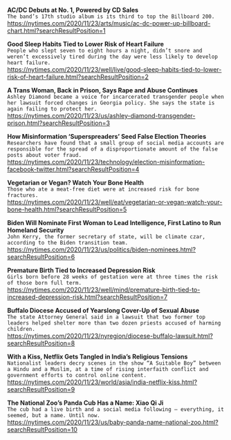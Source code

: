 **AC/DC Debuts at No. 1, Powered by CD Sales**\
`The band’s 17th studio album is its third to top the Billboard 200.`\
https://nytimes.com/2020/11/23/arts/music/ac-dc-power-up-billboard-chart.html?searchResultPosition=1

**Good Sleep Habits Tied to Lower Risk of Heart Failure**\
`People who slept seven to eight hours a night, didn’t snore and weren’t excessively tired during the day were less likely to develop heart failure.`\
https://nytimes.com/2020/11/23/well/live/good-sleep-habits-tied-to-lower-risk-of-heart-failure.html?searchResultPosition=2

**A Trans Woman, Back in Prison, Says Rape and Abuse Continues**\
`Ashley Diamond became a voice for incarcerated transgender people when her lawsuit forced changes in Georgia policy. She says the state is again failing to protect her.`\
https://nytimes.com/2020/11/23/us/ashley-diamond-transgender-prison.html?searchResultPosition=3

**How Misinformation ‘Superspreaders’ Seed False Election Theories**\
`Researchers have found that a small group of social media accounts are responsible for the spread of a disproportionate amount of the false posts about voter fraud.`\
https://nytimes.com/2020/11/23/technology/election-misinformation-facebook-twitter.html?searchResultPosition=4

**Vegetarian or Vegan? Watch Your Bone Health**\
`Those who ate a meat-free diet were at increased risk for bone fractures.`\
https://nytimes.com/2020/11/23/well/eat/vegetarian-or-vegan-watch-your-bone-health.html?searchResultPosition=5

**Biden Will Nominate First Woman to Lead Intelligence, First Latino to Run Homeland Security**\
`John Kerry, the former secretary of state, will be climate czar, according to the Biden transition team.`\
https://nytimes.com/2020/11/23/us/politics/biden-nominees.html?searchResultPosition=6

**Premature Birth Tied to Increased Depression Risk**\
`Girls born before 28 weeks of gestation were at three times the risk of those born full term.`\
https://nytimes.com/2020/11/23/well/mind/premature-birth-tied-to-increased-depression-risk.html?searchResultPosition=7

**Buffalo Diocese Accused of Yearslong Cover-Up of Sexual Abuse**\
`The state Attorney General said in a lawsuit that two former top leaders helped shelter more than two dozen priests accused of harming children.`\
https://nytimes.com/2020/11/23/nyregion/diocese-buffalo-lawsuit.html?searchResultPosition=8

**With a Kiss, Netflix Gets Tangled in India’s Religious Tensions**\
`Nationalist leaders decry scenes in the show “A Suitable Boy” between a Hindu and a Muslim, at a time of rising interfaith conflict and government efforts to control online content.`\
https://nytimes.com/2020/11/23/world/asia/india-netflix-kiss.html?searchResultPosition=9

**The National Zoo’s Panda Cub Has a Name: Xiao Qi Ji**\
`The cub had a live birth and a social media following — everything, it seemed, but a name. Until now.`\
https://nytimes.com/2020/11/23/us/baby-panda-name-national-zoo.html?searchResultPosition=10

